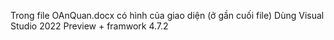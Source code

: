 Trong file OAnQuan.docx có hình của giao diện (ở gần cuối file)
Dùng Visual Studio 2022 Preview + framwork 4.7.2 

